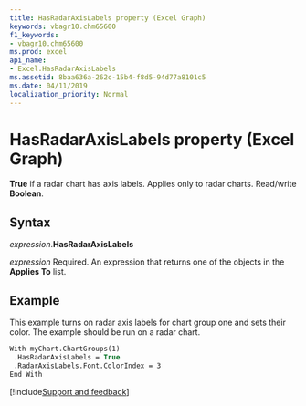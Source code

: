 ```yaml
---
title: HasRadarAxisLabels property (Excel Graph)
keywords: vbagr10.chm65600
f1_keywords:
- vbagr10.chm65600
ms.prod: excel
api_name:
- Excel.HasRadarAxisLabels
ms.assetid: 8baa636a-262c-15b4-f8d5-94d77a8101c5
ms.date: 04/11/2019
localization_priority: Normal
---
```



# HasRadarAxisLabels property (Excel Graph)

**True** if a radar chart has axis labels. Applies only to radar charts. Read/write **Boolean**.

## Syntax

_expression_.**HasRadarAxisLabels**

_expression_ Required. An expression that returns one of the objects in the **Applies To** list.

## Example

This example turns on radar axis labels for chart group one and sets their color. The example should be run on a radar chart.

```vb
With myChart.ChartGroups(1) 
 .HasRadarAxisLabels = True 
 .RadarAxisLabels.Font.ColorIndex = 3 
End With
```

[!include[Support and feedback](~/includes/feedback-boilerplate.md)]
